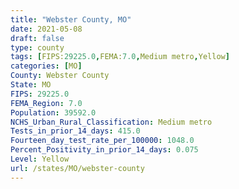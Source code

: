 ```yaml
---
title: "Webster County, MO"
date: 2021-05-08
draft: false
type: county
tags: [FIPS:29225.0,FEMA:7.0,Medium metro,Yellow]
categories: [MO]
County: Webster County
State: MO
FIPS: 29225.0
FEMA_Region: 7.0
Population: 39592.0
NCHS_Urban_Rural_Classification: Medium metro
Tests_in_prior_14_days: 415.0
Fourteen_day_test_rate_per_100000: 1048.0
Percent_Positivity_in_prior_14_days: 0.075
Level: Yellow
url: /states/MO/webster-county
---
```



